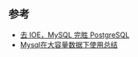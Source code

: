 ## 参考
* [去 IOE，MySQL 完胜 PostgreSQL](http://www.oschina.net/news/61729/mysql-exceed-postgrsql)
* [Mysql在大容量数据下使用总结](http://blog.chinaunix.net/uid-20937170-id-4907868.html)